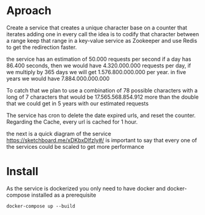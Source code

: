 # Aproach
Create a service that creates a unique character base on a counter that iterates adding one in every call the idea is to codify that character between a range keep that range in a key-value service as Zookeeper and use Redis to get the redirection faster.

the service has an estimation of 50.000 requests per second if a day has 86.400 seconds, then we would have 4.320.000.000 requests per day, if we multiply by 365 days we will get 1.576.800.000.000 per year. in five years we would have 7.884.000.000.000

To catch that we plan to use a combination of 78 possible characters with a long of 7 characters 
that would be 17.565.568.854.912 more than the double that we could get in 5 years with our estimated requests

The service has cron to delete the date expired urls, and reset the counter. Regarding the Cache, every url is cached for 1 hour.

the next is a quick diagram of the service https://sketchboard.me/xDKbxDlfzIy#/ is important to say that every one of the services could be scaled to get more performance

# Install

As the service is dockerized you only need to have docker and docker-compose installed as a prerequisite

```docker-compose up --build```

